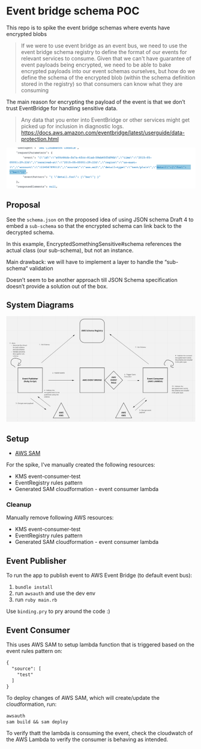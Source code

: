 # Event bridge schema POC

This repo is to spike the event bridge schemas where events have encrypted blobs

> If we were to use event bridge as an event bus, we need to use the event bridge schema registry to define the format of our events for relevant services to consume. Given that we can't have guarantee of event payloads being encrypted, we need to be able to bake encrypted payloads into our event schemas ourselves, but how do we define the schema of the encrypted blob (within the schema definition stored in the registry) so that consumers can know what they are consuming

The main reason for encrypting the payload of the event is that we don’t trust EventBridge for handling sensitive data.

> Any data that you enter into EventBridge or other services might get picked up for inclusion in diagnostic logs.
> https://docs.aws.amazon.com/eventbridge/latest/userguide/data-protection.html


![aws-cloudtrail-screenshot](./docs/aws-cloudwatch-trails-payload.png)

## Proposal

See the `schema.json` on the proposed idea of using JSON schema Draft 4 to embed a `sub-schema` so that the encrypted schema can link back to the decrypted schema.

In this example, EncryptedSomethingSensitive#schema references the actual class (our sub-schema), but not an instance.

Main drawback: we will have to implement a layer to handle the “sub-schema“ validation

Doesn’t seem to be another approach till JSON Schema specification doesn’t provide a solution out of the box.

## System Diagrams

![system-diagram](./docs/event-bridge-with-credentials-architecture.png)

## Setup

* [AWS SAM](https://docs.aws.amazon.com/serverless-application-model/latest/developerguide/serverless-sam-cli-install.html)

For the spike, I've manually created the following resources:
* KMS event-consumer-test
* EventRegistry rules pattern
* Generated SAM cloudformation - event consumer lambda

### Cleanup

Manually remove following AWS resources:
* KMS event-consumer-test
* EventRegistry rules pattern
* Generated SAM cloudformation - event consumer lambda


## Event Publisher

To run the app to publish event to AWS Event Bridge (to default event bus):
1. `bundle install`
2. run `awsauth` and use the dev env
3. run `ruby main.rb`

Use `binding.pry` to pry around the code :)

## Event Consumer

This uses AWS SAM to setup lambda function that is triggered based on the event rules pattern on:
```
{
  "source": [
    "test"
  ]
}
```

To deploy changes of AWS SAM, which will create/update the cloudformation, run:
```
awsauth
sam build && sam deploy
```

To verify thatt the lambda is consuming the event, check the cloudwatch of the AWS Lambda to verify the consumer is behaving as intended.
